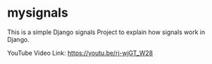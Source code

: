# mysignals
This is a simple Django signals Project to explain how signals work in Django.

YouTube Video Link: https://youtu.be/rj-wjGT_W28
